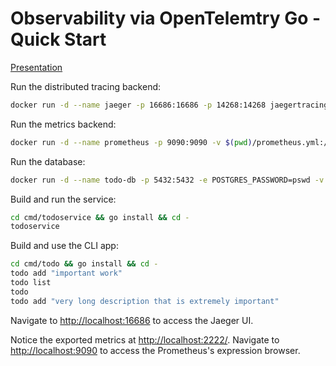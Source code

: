 # Observability via OpenTelemtry Go - Quick Start

[Presentation](https://docs.google.com/presentation/d/1ir9eyBLxO4n3zPcOPhxJkZJ9cXJSo7KUhuRAadG7z8Q/edit?usp=sharing)

Run the distributed tracing backend:

```sh
docker run -d --name jaeger -p 16686:16686 -p 14268:14268 jaegertracing/all-in-one:1.26
```

Run the metrics backend:

```sh
docker run -d --name prometheus -p 9090:9090 -v $(pwd)/prometheus.yml:/etc/prometheus/prometheus.yml prom/prometheus:v2.29.2
```

Run the database:

```sh
docker run -d --name todo-db -p 5432:5432 -e POSTGRES_PASSWORD=pswd -v $(pwd)/init-db.sql:/docker-entrypoint-initdb.d/init-db.sql postgres:13-alpine
```

Build and run the service:

```sh
cd cmd/todoservice && go install && cd -
todoservice
```

Build and use the CLI app:

```sh
cd cmd/todo && go install && cd -
todo add "important work"
todo list
todo
todo add "very long description that is extremely important"
```

Navigate to <http://localhost:16686> to access the Jaeger UI.

Notice the exported metrics at <http://localhost:2222/>. Navigate to <http://localhost:9090> to access the Prometheus's expression browser.
